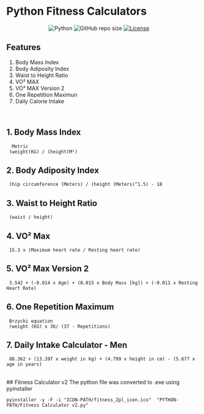 # Python Fitness Calculators

&nbsp;&nbsp;&nbsp;&nbsp;&nbsp;&nbsp;&nbsp;&nbsp;&nbsp;&nbsp;&nbsp;&nbsp;&nbsp;
&nbsp;&nbsp;&nbsp;&nbsp;&nbsp;&nbsp;&nbsp;&nbsp;&nbsp;&nbsp;&nbsp;&nbsp;&nbsp;
![Python](https://img.shields.io/badge/python-v3.7-blue.svg)
![GitHub repo size](https://img.shields.io/badge/repo%20size-11.7MB-blue)
[![License](https://img.shields.io/badge/license-MIT-blue.svg)](https://opensource.org/licenses/MIT)

## Features
1. Body Mass Index
2. Body Adiposity Index
3. Waist to Height Ratio
4. VO² MAX
5. VO² MAX Version 2
6. One Repetition Maximun
7. Daily Calorie Intake

<br>

## 1. Body Mass Index
```
  Metric
 (weight(KG) / (height(M²)
```

## 2. Body Adiposity Index
```
 (hip circumference (Meters) / (height (Meters)^1.5) - 18
```

## 3. Waist to Height Ratio
```
 (waist / height)
```

## 4. VO² Max
```
 15.3 x (Maximum heart rate / Resting heart rate)
```

## 5. VO² Max Version 2
```
 3.542 + (-0.014 x Age) + (0.015 x Body Mass [kg]) + (-0.011 x Resting Heart Rate)
```

## 6. One Repetition Maximum
```
 Brzycki equation
 (weight (KG) x 36/ (37 - Repetitions)
```

## 7. Daily Intake Calculator - Men
```
 88.362 + (13.397 x weight in kg) + (4.799 x height in cm) - (5.677 x age in years)
```




<br>
## Fitness Calculator v2
The python file was converted to .exe using pyinstaller

```
pyinstaller -y -F -i "ICON-PATH/fitness_Zpl_icon.ico"  "PYTHON-PATH/Fitness Calculator v2.py"
```
